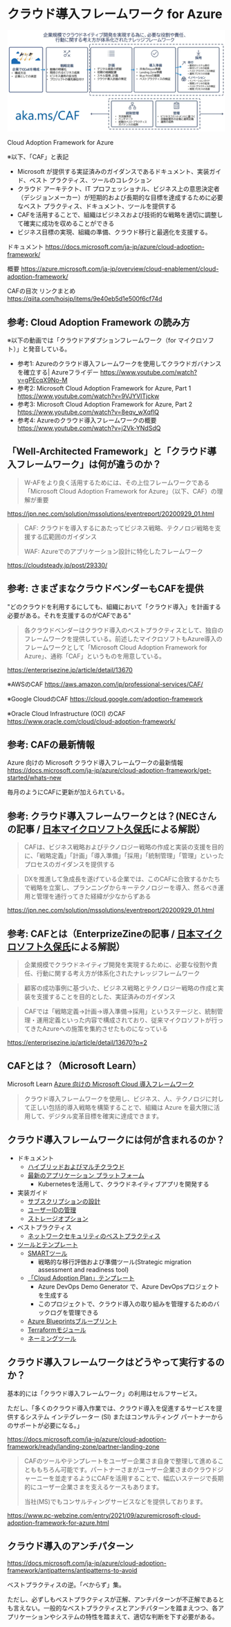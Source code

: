 
# クラウド導入フレームワーク for Azure

![](images/ss-2023-03-17-15-54-43.png)

Cloud Adoption Framework for Azure

※以下、「CAF」と表記

- Microsoft が提供する実証済みのガイダンスであるドキュメント、実装ガイド、ベスト プラクティス、ツールのコレクション
- クラウド アーキテクト、IT プロフェッショナル、ビジネス上の意思決定者（デシジョンメーカー）が短期的および長期的な目標を達成するために必要なベスト プラクティス、ドキュメント、ツールを提供する
- CAFを活用することで、組織はビジネスおよび技術的な戦略を適切に調整して確実に成功を収めることができる
- ビジネス目標の実現、組織の準備、クラウド移行と最適化を支援する。

ドキュメント
https://docs.microsoft.com/ja-jp/azure/cloud-adoption-framework/

概要
https://azure.microsoft.com/ja-jp/overview/cloud-enablement/cloud-adoption-framework/

CAFの目次 リンクまとめ
https://qiita.com/hoisjp/items/9e40eb5d1e500f6cf74d


## 参考: Cloud Adoption Framework の読み方

※以下の動画では「クラウドアダプションフレームワーク（for マイクロソフト）」と発音している。

- 参考1: Azureのクラウド導入フレームワークを使用してクラウドガバナンスを確立する| Azureフライデー https://www.youtube.com/watch?v=gPEcqX9No-M
- 参考2: Microsoft Cloud Adoption Framework for Azure, Part 1 https://www.youtube.com/watch?v=9VJYVITjckw
- 参考3: Microsoft Cloud Adoption Framework for Azure, Part 2 https://www.youtube.com/watch?v=8eqv_wXqflQ
- 参考4: Azureのクラウド導入フレームワークの概要 https://www.youtube.com/watch?v=j2Vk-YNdSdQ

## 「Well-Architected Framework」と「クラウド導入フレームワーク」は何が違うのか？

> W-AFをより良く活用するためには、その上位フレームワークである「Microsoft Cloud Adoption Framework for Azure」（以下、CAF）の理解が重要

https://jpn.nec.com/solution/mssolutions/eventreport/20200929_01.html

> CAF: クラウドを導入するにあたってビジネス戦略、テクノロジ戦略を支援する広範囲のガイダンス
>
> WAF: Azureでのアプリケーション設計に特化したフレームワーク

https://cloudsteady.jp/post/29330/

## 参考: さまざまなクラウドベンダーもCAFを提供

"どのクラウドを利用するにしても、組織において「クラウド導入」を計画する必要がある。それを支援するのがCAFである"

> 各クラウドベンダーはクラウド導入のベストプラクティスとして、独自のフレームワークを提供している。前述したマイクロソフトもAzure導入のフレームワークとして「Microsoft Cloud Adoption Framework for Azure」、通称「CAF」というものを用意している。

https://enterprisezine.jp/article/detail/13670

※AWSのCAF https://aws.amazon.com/jp/professional-services/CAF/

※Google CloudのCAF https://cloud.google.com/adoption-framework

※Oracle Cloud Infrastructure (OCI) のCAF https://www.oracle.com/cloud/cloud-adoption-framework/

## 参考: CAFの最新情報

Azure 向けの Microsoft クラウド導入フレームワークの最新情報
https://docs.microsoft.com/ja-jp/azure/cloud-adoption-framework/get-started/whats-new

毎月のようにCAFに更新が加えられている。

## 参考: クラウド導入フレームワークとは？(NECさんの記事 / [日本マイクロソフト久保氏](https://jp.linkedin.com/in/tomonarikubo)による解説）

> CAFは、ビジネス戦略およびテクノロジー戦略の作成と実装の支援を目的に、「戦略定義」「計画」「導入準備」「採用」「統制管理」「管理」といったプロセスのガイダンスを提供する

> DXを推進して急成長を遂げている企業では、このCAFに合致するかたちで戦略を立案し、プランニングからキーテクノロジーを導入、然るべき運用と管理を通行ってきた経緯が少なからずある

https://jpn.nec.com/solution/mssolutions/eventreport/20200929_01.html

## 参考: CAFとは（EnterprizeZineの記事 / [日本マイクロソフト久保氏](https://jp.linkedin.com/in/tomonarikubo)による解説）

> 企業規模でクラウドネイティブ開発を実現するために、必要な役割や責任、行動に関する考え方が体系化されたナレッジフレームワーク

> 顧客の成功事例に基づいた、ビジネス戦略とテクノロジー戦略の作成と実装を支援することを目的とした、実証済みのガイダンス

> CAFでは「戦略定義→計画→導入準備→採用」というステージと、統制管理・運用定義といった内容で構成されており、従来マイクロソフトが行ってきたAzureへの施策を集約させたものになっている

https://enterprisezine.jp/article/detail/13670?p=2

## CAFとは？（Microsoft Learn）

Microsoft Learn [Azure 向けの Microsoft Cloud 導入フレームワーク](https://docs.microsoft.com/ja-jp/learn/modules/microsoft-cloud-adoption-framework-for-azure/)

> クラウド導入フレームワークを使用し、ビジネス、人、テクノロジに対して正しい包括的導入戦略を構築することで、組織は Azure を最大限に活用して、デジタル変革目標を確実に達成できます。


## クラウド導入フレームワークには何が含まれるのか？

- ドキュメント
  - [ハイブリッドおよびマルチクラウド](https://docs.microsoft.com/ja-jp/azure/cloud-adoption-framework/scenarios/hybrid/scenario-overview)
  - [最新のアプリケーション プラットフォーム](https://docs.microsoft.com/ja-jp/azure/cloud-adoption-framework/scenarios/aks/)
    - Kubernetesを活用して、クラウドネイティブアプリを開発する
- 実装ガイド
  - [サブスクリプションの設計](https://docs.microsoft.com/ja-jp/azure/cloud-adoption-framework/decision-guides/subscriptions/)
  - [ユーザーIDの管理](https://docs.microsoft.com/ja-jp/azure/cloud-adoption-framework/decision-guides/identity/)
  - [ストレージオプション](https://docs.microsoft.com/ja-jp/azure/cloud-adoption-framework/ready/considerations/storage-options)
- ベストプラクティス
  - [ネットワークセキュリティのベストプラクティス](https://docs.microsoft.com/ja-jp/azure/security/fundamentals/network-best-practices?bc=/azure/cloud-adoption-framework/_bread/toc.json&toc=/azure/cloud-adoption-framework/toc.json)
- [ツールとテンプレート](https://docs.microsoft.com/ja-jp/azure/cloud-adoption-framework/resources/tools-templates)
  - [SMARTツール](https://docs.microsoft.com/ja-jp/assessments/?mode=pre-assessment&session=local)
    - 戦略的な移行評価および準備ツール(Strategic migration assessment and readiness tool)
  - [「Cloud Adoption Plan」テンプレート](https://docs.microsoft.com/ja-jp/azure/cloud-adoption-framework/plan/template)
    - Azure DevOps Demo Generator で、Azure DevOpsプロジェクトを生成する
    - このプロジェクトで、クラウド導入の取り組みを管理するためのバックログを管理できる
  - [Azure Blueprintsブループリント](https://github.com/Microsoft/CloudAdoptionFramework/tree/master/ready/migration-landing-zone-governance)
  - [Terraformモジュール](https://docs.microsoft.com/ja-jp/azure/cloud-adoption-framework/ready/landing-zone/terraform-landing-zone)
  - [ネーミングツール](https://github.com/microsoft/CloudAdoptionFramework/tree/master/ready/AzNamingTool)

## クラウド導入フレームワークはどうやって実行するのか？

基本的には「クラウド導入フレームワーク」の利用はセルフサービス。

ただし、「多くのクラウド導入作業では、クラウド導入を促進するサービスを提供するシステム インテグレーター (SI) またはコンサルティング パートナーからのサポートが必要になる。」

https://docs.microsoft.com/ja-jp/azure/cloud-adoption-framework/ready/landing-zone/partner-landing-zone

> CAFのツールやテンプレートをユーザー企業さま自身で整理して進めることももちろん可能です。パートナーさまがユーザー企業さまのクラウドジャーニーを並走するようにCAFを活用することで、幅広いステージで長期的にユーザー企業さまを支えるケースもあります。
> 
> 当社(MS)でもコンサルティングサービスなどを提供しております。

https://www.pc-webzine.com/entry/2021/09/azuremicrosoft-cloud-adoption-framework-for-azure.html

## クラウド導入のアンチパターン

https://docs.microsoft.com/ja-jp/azure/cloud-adoption-framework/antipatterns/antipatterns-to-avoid

ベストプラクティスの逆。「べからず」集。

ただし、必ずしもベストプラクティスが正解、アンチパターンが不正解であるとも言えない。一般的なベストプラクティスとアンチパターンを踏まえつつ、各アプリケーションやシステムの特性を踏まえて、適切な判断を下す必要がある。
